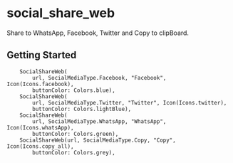 # social_share_web

Share to WhatsApp, Facebook, Twitter and Copy to clipBoard.

## Getting Started

        SocialShareWeb(
            url, SocialMediaType.Facebook, "Facebook", Icon(Icons.facebook),
            buttonColor: Colors.blue),
        SocialShareWeb(
            url, SocialMediaType.Twitter, "Twitter", Icon(Icons.twitter),
            buttonColor: Colors.lightBlue),
        SocialShareWeb(
            url, SocialMediaType.WhatsApp, "WhatsApp", Icon(Icons.whatsApp),
            buttonColor: Colors.green),
        SocialShareWeb(url, SocialMediaType.Copy, "Copy", Icon(Icons.copy_all),
            buttonColor: Colors.grey),
